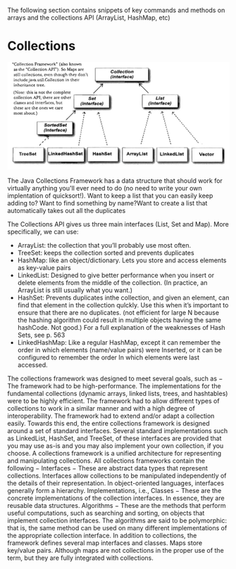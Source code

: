 The following section contains snippets of key commands and methods on arrays and the collections API (ArrayList, HashMap, etc)

# Collections

![collections](../img/collections-api.png)

The Java Collections Framework has a data structure that should work for virtually anything you'll ever need to do (no need to write your own implentation of quicksort!). Want to keep a list that you can easily keep adding to? Want to find something by name?Want to create a list that automatically takes out all the duplicates

The Collections API gives us three main interfaces (List, Set and Map). More specifically, we can use:
* ArrayList: the collection that you’ll probably use most often.
* TreeSet: keeps the collection sorted and prevents duplicates
* HashMap: like an object/dictionary. Lets you store and access elements as key-value pairs
* LinkedList: Designed to give better performance when you insert or delete elements from the middle of the collection. (In practice, an ArrayList is still usually what you want.)
* HashSet: Prevents duplicates inthe collection, and given an element, can find that element in the collection qulckly. Use this when it’s important to ensure that there are no duplicates. (not efficient for large N because the hashing algorithm could result in multiple objects having the same hashCode. Not good.) For a full explanation of the weaknesses of Hash Sets, see p. 563
* LinkedHashMap: Like a regular HashMap, except it can remember the order in which elements (name/value pairs) were Inserted, or it can be configured to remember the order In which elements were last accessed.


The collections framework was designed to meet several goals, such as −
The framework had to be high-performance. The implementations for the fundamental collections (dynamic arrays, linked lists, trees, and hashtables) were to be highly efficient.
The framework had to allow different types of collections to work in a similar manner and with a high degree of interoperability.
The framework had to extend and/or adapt a collection easily.
Towards this end, the entire collections framework is designed around a set of standard interfaces. Several standard implementations such as LinkedList, HashSet, and TreeSet, of these interfaces are provided that you may use as-is and you may also implement your own collection, if you choose.
A collections framework is a unified architecture for representing and manipulating collections. All collections frameworks contain the following −
Interfaces − These are abstract data types that represent collections. Interfaces allow collections to be manipulated independently of the details of their representation. In object-oriented languages, interfaces generally form a hierarchy.
Implementations, i.e., Classes − These are the concrete implementations of the collection interfaces. In essence, they are reusable data structures.
Algorithms − These are the methods that perform useful computations, such as searching and sorting, on objects that implement collection interfaces. The algorithms are said to be polymorphic: that is, the same method can be used on many different implementations of the appropriate collection interface.
In addition to collections, the framework defines several map interfaces and classes. Maps store key/value pairs. Although maps are not collections in the proper use of the term, but they are fully integrated with collections.
